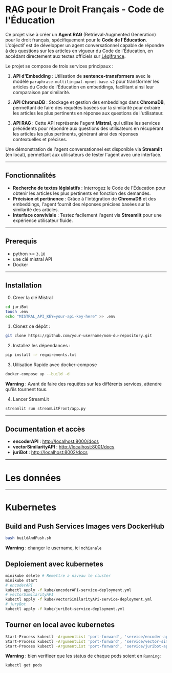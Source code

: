 # RAG pour le Droit Français - Code de l'Éducation

Ce projet vise à créer un **Agent RAG** (Retrieval-Augmented Generation) pour le droit français, spécifiquement pour le **Code de l'Éducation**. L'objectif est de développer un agent conversationnel capable de répondre à des questions sur les articles en vigueur du Code de l'Éducation, en accédant directement aux textes officiels sur [Légifrance](https://www.legifrance.gouv.fr).

Le projet se compose de trois services principaux :

1. **API d'Embedding** : Utilisation de **sentence-transformers** avec le modèle `paraphrase-multilingual-mpnet-base-v2` pour transformer les articles du Code de l'Éducation en embeddings, facilitant ainsi leur comparaison par similarité.
   
2. **API ChromaDB** : Stockage et gestion des embeddings dans **ChromaDB**, permettant de faire des requêtes basées sur la similarité pour extraire les articles les plus pertinents en réponse aux questions de l'utilisateur.

3. **API RAG** : Cette API représente l'agent **Mistral**, qui utilise les services précédents pour répondre aux questions des utilisateurs en récupérant les articles les plus pertinents, générant ainsi des réponses contextuelles et précises.

Une démonstration de l'agent conversationnel est disponible via **Streamlit** (en local), permettant aux utilisateurs de tester l'agent avec une interface.

---

## Fonctionnalités

- **Recherche de textes législatifs** : Interrogez le Code de l'Éducation pour obtenir les articles les plus pertinents en fonction des demandes.
- **Précision et pertinence** : Grâce à l'intégration de **ChromaDB** et des embeddings, l'agent fournit des réponses précises basées sur la similarité des articles.
- **Interface conviviale** : Testez facilement l'agent via **Streamlit** pour une expérience utilisateur fluide.

---

## Prerequis 
- python >= `3.10`
- une clé mistral API
- Docker

---

## Installation
0. Creer la clé Mistral
```bash
cd juriBot
touch .env
echo "MISTRAL_API_KEY=your-api-key-here" >> .env
```

1. Clonez ce dépôt : 
```bash
git clone https://github.com/your-username/nom-du-repository.git
```

2. Installez les dépendances : 
```bash
pip install -r requirements.txt
```

3. Uilisation Rapide avec docker-compose
```bash
docker-compose up --build -d
```
**Warning** : Avant de faire des requêtes sur les différents services, attendre qu'ils tournent tous.

4. Lancer StreamLit
```bash
streamlit run streamLitFront/app.py
```

---

## Documentation et accès 
- **encoderAPI** : [http://localhost:8000/docs](http://localhost:8000/docs)
- **vectorSimilarityAPI** : [http://localhost:8001/docs](http://localhost:8001/docs)
- **juriBot** : [http://localhost:8002/docs](http://localhost:8002/docs)

---

# Les données 

---

# Kubernetes 
## Build and Push Services Images vers DockerHub
```bash
bash buildAndPush.sh
```
**Warning** : changer le username, ici `mchianale`

## Deploiement avec kubernetes
```bash
minikube delete # Remettre a niveau le cluster
minikube start
# encoderAPI
kubectl apply -f kube/encoderAPI-service-deployment.yml
# vectorSimilarityAPI
kubectl apply -f kube/vectorSimilarityAPi-service-deployment.yml
# juryBot
kubectl apply -f kube/juriBot-service-deployment.yml
```

## Tourner en local avec kubernetes

```bash
Start-Process kubectl -ArgumentList 'port-forward', 'service/encoder-api', '8000:8000'
Start-Process kubectl -ArgumentList 'port-forward', 'service/vector-similarity-api', '8001:8001'
Start-Process kubectl -ArgumentList 'port-forward', 'service/juribot-api', '8002:8002'
```
**Warning** : bien verifieer que les status de chaque pods soient en `Running`:

```bash
kubectl get pods
```


